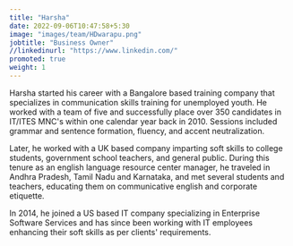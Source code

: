 ```yaml
---
title: "Harsha"
date: 2022-09-06T10:47:58+5:30
image: "images/team/HDwarapu.png"
jobtitle: "Business Owner"
//linkedinurl: "https://www.linkedin.com/"
promoted: true
weight: 1
---
```


Harsha started his career with a Bangalore based training company that specializes in communication skills training for unemployed youth. He worked with a team of five and successfully place over 350 candidates in IT/ITES MNC's within one calendar year back in 2010. Sessions included grammar and sentence formation, fluency, and accent neutralization.

Later, he worked with a UK based company imparting soft skills to college students, government school teachers, and general public. During this tenure as an english language resource center manager, he traveled in Andhra Pradesh, Tamil Nadu and Karnataka, and met several students and teachers, educating them on communicative english and corporate etiquette.

In 2014, he joined a US based IT company specializing in Enterprise Software Services and has since been working with IT employees enhancing their soft skills as per clients' requirements.